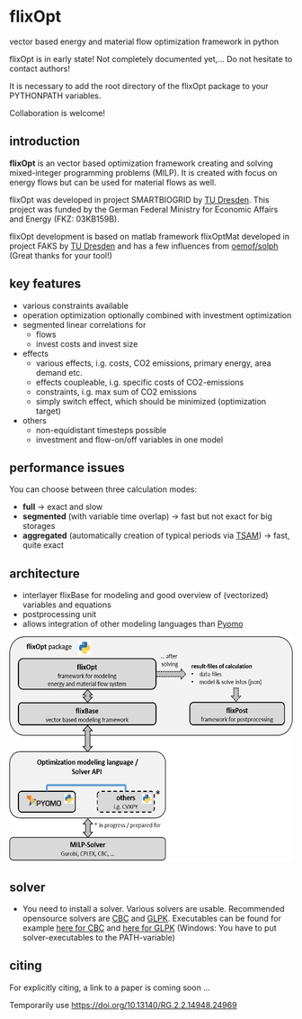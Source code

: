 # flixOpt
vector based energy and material flow optimization framework in python

flixOpt is in early state! Not completely documented yet,... Do not hesitate to contact authors! 

It is necessary to add the root directory of the flixOpt package to your PYTHONPATH variables. 

Collaboration is welcome!
## introduction
**flixOpt** is an vector based optimization framework creating and solving mixed-integer programming problems (MILP). It is created with focus on energy flows but can be used for material flows as well.

flixOpt was developed in project SMARTBIOGRID by [TU Dresden](https://github.com/gewv-tu-dresden).
This project was funded by the German Federal Ministry for Economic Affairs and Energy (FKZ: 03KB159B).

flixOpt development is based on matlab framework flixOptMat developed in project FAKS by [TU Dresden](https://github.com/gewv-tu-dresden) and has a few influences from [oemof/solph](https://github.com/oemof/oemof-solph) (Great thanks for your tool!)
## key features
  * various constraints available
  * operation optimization optionally combined with investment optimization
  * segmented linear correlations for
    * flows
    * invest costs and invest size
  * effects 
    * various effects, i.g. costs, CO2 emissions, primary energy, area demand etc.
    * effects coupleable, i.g. specific costs of CO2-emissions
    * constraints, i.g. max sum of CO2 emissions
    * simply switch effect, which should be minimized (optimization target)
  * others
    * non-equidistant timesteps possible
    * investment and flow-on/off variables in one model
## performance issues
You can choose between three calculation modes:
  * **full** -> exact and slow
  * **segmented** (with variable time overlap) -> fast but not exact for big storages
  * **aggregated** (automatically creation of typical periods via [TSAM](https://github.com/FZJ-IEK3-VSA/tsam "more info")) -> fast, quite exact
## architecture
  * interlayer flixBase for modeling and good overview of (vectorized) variables and equations
  * postprocessing unit  
  * allows integration of other modeling languages than [Pyomo](http://www.pyomo.org/)
<img src="/pics/architecture_flixOpt.png" style=" height:400px "  >

## solver 
  * You need to install a solver. Various solvers are usable. Recommended opensource solvers are [CBC](https://github.com/coin-or/Cbc) and [GLPK](https://www.gnu.org/software/glpk/). Executables can be found for example  [here for CBC](https://portal.ampl.com/dl/open/cbc/) and [here for GLPK](https://sourceforge.net/projects/winglpk/) (Windows: You have to put solver-executables to the PATH-variable)

## citing
For explicitly citing, a link to a paper is coming soon ...

Temporarily use <https://doi.org/10.13140/RG.2.2.14948.24969>
